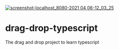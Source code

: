 [![screenshot-localhost_8080-2021 04 06-12_03_25](https://user-images.githubusercontent.com/34570078/113668632-2bf87800-96d0-11eb-9297-936dbd154fe9.png)](https://user-images.githubusercontent.com/34570078/113668220-8a712680-96cf-11eb-9930-f90fe3b5666c.mp4)




# drag-drop-typescript
The drag and drop project to learn typescript
